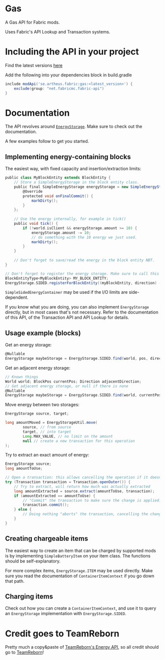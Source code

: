 # Gas

A Gas API for Fabric mods.

Uses Fabric's API Lookup and Transaction systems.

# Including the API in your project

Find the latest versions [here](https://maven.fabricmc.net/se/artheus/fabric/gas/)

Add the following into your dependencies block in build.gradle

```groovy
include modApi('se.artheus.fabric:gas:<latest_version>') {
    exclude(group: "net.fabricmc.fabric-api")
}
```

# Documentation

The API revolves around [`EnergyStorage`](src/main/java/se/artheus/fabric/gas/api/GasStorage.java). Make sure to check out the documentation.

A few examples follow to get you started.

## Implementing energy-containing blocks
The easiest way, with fixed capacity and insertion/extraction limits:
```groovy
public class MyBlockEntity extends BlockEntity {
    // Store a SimpleEnergyStorage in the block entity class.
    public final SimpleEnergyStorage energyStorage = new SimpleEnergyStorage(CAPACITY, MAX_INSERT, MAX_EXTRACT) {
        @Override
        protected void onFinalCommit() {
            markDirty();
        }
    };
    
    // Use the energy internally, for example in tick()
    public void tick() {
        if (!world.isClient && energyStorage.amount >= 10) {
            energyStorage.amount -= 10;
            // do something with the 10 energy we just used.
            markDirty();
        }
    }
    
    // Don't forget to save/read the energy in the block entity NBT.
}

// Don't forget to register the energy storage. Make sure to call this after you create the block entity type.
BlockEntityType<MyBlockEntity> MY_BLOCK_ENTITY;
EnergyStorage.SIDED.registerForBlockEntity((myBlockEntity, direction) -> myBlockEntity.energyStorage, MY_BLOCK_ENTITY);
```

`SimpleSidedEnergyContainer` may be used if the I/O limits are side-dependent.

If you know what you are doing, you can also implement `EnergyStorage` directly, but in most cases that's not necessary.
Refer to the documentation of this API, of the Transaction API and API Lookup for details.

## Usage example (blocks)
Get an energy storage:
```groovy
@Nullable
EnergyStorage maybeStorage = EnergyStorage.SIDED.find(world, pos, direction);
```
Get an adjacent energy storage:
```groovy
// Known things
World world; BlockPos currentPos; Direction adjacentDirection;
// Get adjacent energy storage, or null if there is none
@Nullable
EnergyStorage maybeStorage = EnergyStorage.SIDED.find(world, currentPos.offset(adjacentDirection), adjacentDirection.getOpposite());
```
Move energy between two storages:
```groovy
EnergyStorage source, target;

long amountMoved = EnergyStorageUtil.move(
        source, // from source
        target, // into target
        Long.MAX_VALUE, // no limit on the amount
        null // create a new transaction for this operation 
);
```
Try to extract an exact amount of energy:
```groovy
EnergyStorage source;
long amountToUse;

// Open a transaction: this allows cancelling the operation if it doesn't go as expected.
try (Transaction transaction = Transaction.openOuter()) {
    // Try to extract, will return how much was actually extracted
    long amountExtracted = source.extract(amountToUse, transaction);
    if (amountExtracted == amountToUse) {
        // "Commit" the transaction to make sure the change is applied.
        transaction.commit();
    } else {
        // Doing nothing "aborts" the transaction, cancelling the change.
    }
}
```

## Creating chargeable items
The easiest way to create an item that can be charged by supported mods is by implementing `SimpleBatteryItem` on your item class.
The functions should be self-explanatory.

For more complex items, `EnergyStorage.ITEM` may be used directly.
Make sure you read the documentation of `ContainerItemContext` if you go down that path.

## Charging items
Check out how you can create a `ContainerItemContext`,
and use it to query an `EnergyStorage` implementation with `EnergyStorage.SIDED`.

# Credit goes to TeamReborn

Pretty much a copy&paste of [TeamReborn's Energy API](https://github.com/TechReborn/Energy), so all credit should go to [TeamReborn](https://github.com/TechReborn)!